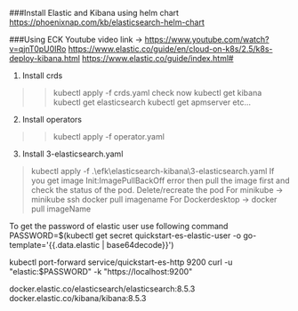 ###Install Elastic and Kibana using helm chart
https://phoenixnap.com/kb/elasticsearch-helm-chart

###Using ECK
Youtube video link -> https://www.youtube.com/watch?v=qjnT0pU0IRo
https://www.elastic.co/guide/en/cloud-on-k8s/2.5/k8s-deploy-kibana.html
https://www.elastic.co/guide/index.html#
1) Install crds  
 >> kubectl apply -f crds.yaml
check now
 > kubectl get kibana
 > kubectl get elasticsearch
 > kubectl get apmserver
 etc...
 
2) Install operators 
>> kubectl apply -f operator.yaml
> 
> 
3) Install 3-elasticsearch.yaml

> kubectl apply -f .\efk\elasticsearch-kibana\3-elasticsearch.yaml
If you get image Init:ImagePullBackOff error then pull the image first and check the status of the pod. Delete/recreate the pod
For minikube -> minikube ssh docker pull imagename
For Dockerdesktop ->  docker pull imageName

To get the password of elastic user use following command
PASSWORD=$(kubectl get secret quickstart-es-elastic-user -o go-template='{{.data.elastic | base64decode}}')

kubectl port-forward service/quickstart-es-http 9200
curl -u "elastic:$PASSWORD" -k "https://localhost:9200"

docker.elastic.co/elasticsearch/elasticsearch:8.5.3
docker.elastic.co/kibana/kibana:8.5.3